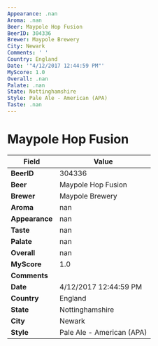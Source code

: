 ```yaml
---
Appearance: .nan
Aroma: .nan
Beer: Maypole Hop Fusion
BeerID: 304336
Brewer: Maypole Brewery
City: Newark
Comments: ' '
Country: England
Date: '"4/12/2017 12:44:59 PM"'
MyScore: 1.0
Overall: .nan
Palate: .nan
State: Nottinghamshire
Style: Pale Ale - American (APA)
Taste: .nan
---
```


# Maypole Hop Fusion

| Field         | Value |
|---------------|-------|
| **BeerID** | 304336 |
| **Beer** | Maypole Hop Fusion |
| **Brewer** | Maypole Brewery |
| **Aroma** | nan |
| **Appearance** | nan |
| **Taste** | nan |
| **Palate** | nan |
| **Overall** | nan |
| **MyScore** | 1.0 |
| **Comments** |   |
| **Date** | 4/12/2017 12:44:59 PM |
| **Country** | England |
| **State** | Nottinghamshire |
| **City** | Newark |
| **Style** | Pale Ale - American (APA) |
